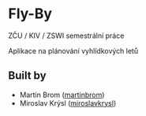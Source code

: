 # Fly-By

ZČU / KIV / ZSWI semestrální práce

Aplikace na plánování vyhlídkových letů

## Built by
* Martin Brom ([martinbrom](www.github.com/martinbrom))
* Miroslav Krýsl ([miroslavkrysl](www.github.com/miroslavkrysl))
